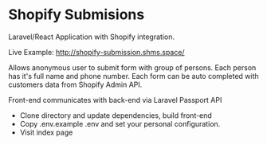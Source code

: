 # Shopify Submisions

Laravel/React Application with Shopify integration.

Live Example: http://shopify-submission.shms.space/

Allows anonymous user to submit form with group of persons.
Each person has it's full name and phone number.
Each form can be auto completed with customers data from Shopify Admin API.  

Front-end communicates with back-end via Laravel Passport API

* Clone directory and update dependencies, build front-end
* Copy .env.example .env and set your personal configuration.
* Visit index page 
